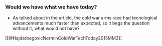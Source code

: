 ### Would we have what we have today?
- As talked about in the article, the cold war arms race had tecnological advancements much faster than expected, so it begs the question without it, what would not have?

[[@HajdarbegovicNerminColdWarTechToday2015MM3]]
